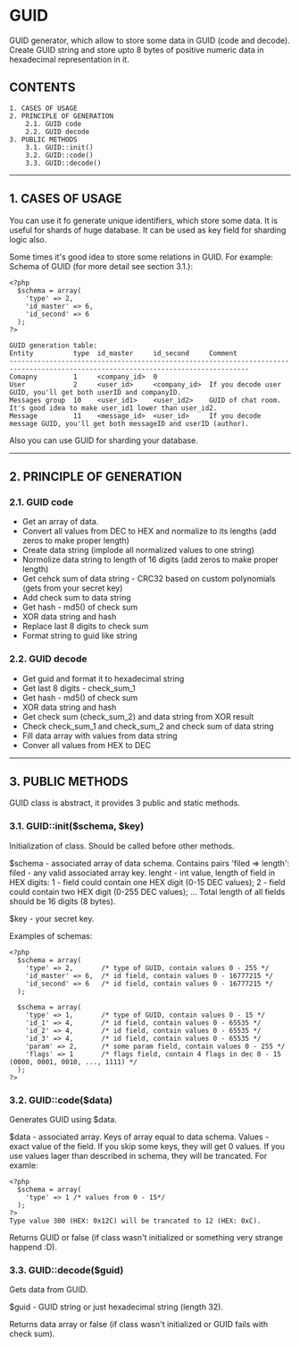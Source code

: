 # GUID
GUID generator, which allow to store some data in GUID (code and decode).
Create GUID string and store upto 8 bytes of positive numeric data in hexadecimal representation in it.


## CONTENTS

	1. CASES OF USAGE
	2. PRINCIPLE OF GENERATION
		2.1. GUID code
		2.2. GUID decode
	3. PUBLIC METHODS
		3.1. GUID::init()
		3.2. GUID::code()
		3.3. GUID::decode()

* * *

## 1. CASES OF USAGE

You can use it fo generate unique identifiers, which store some data.
It is useful for shards of huge database. It can be used as key field for sharding logic also.

Some times it's good idea to store some relations in GUID. For example:
Schema of GUID (for more detail see section 3.1.):

	<?php
	  $schema = array(
	    'type' => 2,
	    'id_master' => 6,
	    'id_second' => 6
	  );
	?>

	GUID generation table:
	Entity          type  id_master     id_second     Comment
	----------------------------------------------------------------------------------------------------------------------------------
	Comapny         1     <company_id>  0
	User            2     <user_id>     <company_id>  If you decode user GUID, you'll get both userID and companyID.
	Messages group  10    <user_id1>    <user_id2>    GUID of chat room. It's good idea to make user_id1 lower than user_id2.
	Message         11    <message_id>  <user_id>     If you decode message GUID, you'll get both messageID and userID (author).

Also you can use GUID for sharding your database.
	
* * *

## 2. PRINCIPLE OF GENERATION

### 2.1. GUID code
	
- Get an array of data.
- Convert all values from DEC to HEX and normalize to its lengths (add zeros to make proper length)
- Create data string (implode all normalized values to one string)
- Normolize data string to length of 16 digits (add zeros to make proper length)
- Get cehck sum of data string - CRC32 based on custom polynomials (gets from your secret key)
- Add check sum to data string
- Get hash - md5() of check sum
- XOR data string and hash
- Replace last 8 digits to check sum
- Format string to guid like string
	
	
### 2.2. GUID decode

- Get guid and format it to hexadecimal string
- Get last 8 digits - check_sum_1
- Get hash - md5() of check sum
- XOR data string and hash
- Get check sum (check_sum_2) and data string from XOR result
- Check check_sum_1 and check_sum_2 and check sum of data string
- Fill data array with values from data string
- Conver all values from HEX to DEC

* * *

## 3. PUBLIC METHODS

GUID class is abstract, it provides 3 public and static methods.

### 3.1. GUID::init($schema, $key)

Initialization of class. Should be called before other methods.

$schema - associated array of data schema. Contains pairs 'filed => length':
filed - any valid associated array key.
lenght - int value, length of field in HEX digits:
1 - field could contain one HEX digit (0-15 DEC values);
2 - field could contain two HEX digit (0-255 DEC values);
...
Total length of all fields should be 16 digits (8 bytes).

$key - your secret key.

Examples of schemas:

	<?php
	  $schema = array(
	    'type' => 2,       /* type of GUID, contain values 0 - 255 */
	    'id_master' => 6,  /* id field, contain values 0 - 16777215 */
	    'id_second' => 6   /* id field, contain values 0 - 16777215 */
	  );
		
	  $schema = array(
	    'type' => 1,       /* type of GUID, contain values 0 - 15 */
	    'id_1' => 4,       /* id field, contain values 0 - 65535 */
	    'id_2' => 4,       /* id field, contain values 0 - 65535 */
	    'id_3' => 4,       /* id field, contain values 0 - 65535 */
	    'param' => 2,      /* some param field, contain values 0 - 255 */
	    'flags' => 1       /* flags field, contain 4 flags in dec 0 - 15 (0000, 0001, 0010, ..., 1111) */
	  );
	?>

	
### 3.2. GUID::code($data)

Generates GUID using $data.

$data - associated array. Keys of array equal to data schema. Values - exact value of the field.
If you skip some keys, they will get 0 values.
If you use values lager than described in schema, they will be trancated. For examle:

	<?php
	  $schema = array(
	    'type' => 1 /* values from 0 - 15*/
	  );
	?>
	Type value 300 (HEX: 0x12C) will be trancated to 12 (HEX: 0xC).

Returns GUID or false (if class wasn't initialized or something very strange happend :D).

	
### 3.3. GUID::decode($guid)
	
Gets data from GUID.

$guid - GUID string or just hexadecimal string (length 32).

Returns data array or false (if class wasn't initialized or GUID fails with check sum).

